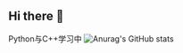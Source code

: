 ## Hi there 👋

Python与C++学习中
![Anurag's GitHub stats](https://github-readme-stats.vercel.app/api?username=DiceContractor)

